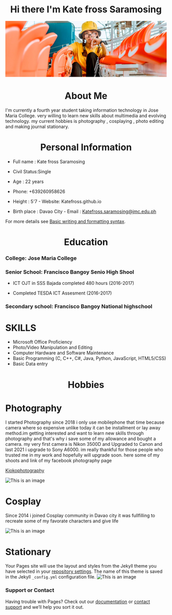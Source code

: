 <h1 align="center">Hi there I'm Kate fross Saramosing </h1>

![This is an image](me.jpg)

<h1 align="center">About Me
</h1>


I'm currently a fourth year student taking information technology in Jose Maria College. very willing to learn new skills about multimedia and evolving technology.
my current hobbies is photography , cosplaying , photo editing and making journal stationary.

<h1 align="center">Personal Information </h1>

<p1>  

- Full name : Kate fross Saramosing  
   
- Civil Status:Single
   
- Age : 22 years 
   
- Phone: +639260958626
   
- Height : 5'7                                                 - Website: Katefross.github.io
   
- Birth place : Davao City  - Email : Katefross.saramosing@jmc.edu.ph </p1>


For more details see [Basic writing and formatting syntax](https://docs.github.com/en/github/writing-on-github/getting-started-with-writing-and-formatting-on-github/basic-writing-and-formatting-syntax).

<h1 align="center">Education </h1>

### College: Jose Maria College 

### Senior School:  Francisco Bangoy Senio High Shool
   
   - ICT OJT in SSS Bajada completed 480 hours (2016-2017)
  
  - Completed TESDA ICT Assesment (2016-2017)


### Secondary school: Francisco Bangoy National highschool


# SKILLS

- Microsoft Office Proficiency
- Photo/Video Manipulation and Editing
- Computer Hardware and Software Maintenance
- Basic Programming (C, C++, C#, Java, Python, JavaScript, HTML5/CSS)
- Basic Data entry

<h1 align="center"> Hobbies </h1>

# Photography

I started Photography since 2018 i only use mobilephone that time because camera where so expensive unlike today it can be installment or lay away method.im getting interested and want to learn new skills through photography and that's why i save some of my allowance and bought a camera. my very first camera is Nikon 3500D and Upgraded to Canon and last 2021 i upgrade to Sony A6000. im really thankful for those people who trusted me in my work and hopefully will upgrade soon. here some of my shoots and link of my facebook photography page 

[Kiokophotography]()

![This is an image](.jpg)

# Cosplay

Since 2014 i joined Cosplay community in Davao city it was fullfilling to recreate some of my favorate characters and give life 

![This is an image](.jpg)

# Stationary

Your Pages site will use the layout and styles from the Jekyll theme you have selected in your [repository settings](https://github.com/katefross/katefross.github.io/settings/pages). The name of this theme is saved in the Jekyll `_config.yml` configuration file.
![This is an image](.jpg)


### Support or Contact

Having trouble with Pages? Check out our [documentation](https://docs.github.com/categories/github-pages-basics/) or [contact support](https://support.github.com/contact) and we’ll help you sort it out.
